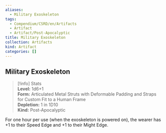 ```yaml
---
aliases:
  - Military Exoskeleton
tags:
  - Compendium/CSRD/en/Artifacts
  - Artifact
  - Artifact/Post-Apocalyptic
title: Military Exoskeleton
collection: Artifacts
kind: Artifact
categories: []
---
```

## Military Exoskeleton  
>[!info] Stats  
> **Level:** 1d6+1  
> **Form:** Articulated Metal Struts with Deformable Padding and Straps for Custom Fit to a Human Frame  
> **Depletion:** 1 in 1D10  
> **Kind:** Post-Apocalyptic
  
For one hour per use (when the exoskeleton is powered on), the wearer has +1 to their Speed Edge and +1 to their Might Edge.
